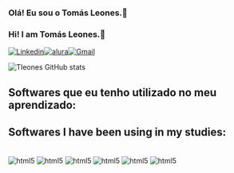 ### Olá! Eu sou o Tomás Leones.👋
### Hi! I am Tomás Leones.👋

[![Linkedin](https://img.shields.io/badge/LinkedIn-0077B5?style=for-the-badge&logo=linkedin&logoColor=white
)](https://www.linkedin.com/in/tomasleones/)[![alura](https://img.shields.io/badge/alura-darkblue?style=for-the-badge)](https://cursos.alura.com.br/user/tomasleones)[![Gmail](https://img.shields.io/badge/Gmail-D14836?style=for-the-badge&logo=gmail&logoColor=white )](mailto:tomasleones@gmail.com)

![Tleones GitHub stats](https://github-readme-stats.vercel.app/api?username=tleones&show_icons=true&theme=great-gatsby)

## Softwares que eu tenho utilizado no meu aprendizado:
## Softwares I have been using in my studies:

<div style="display: inline_block"><br/>
    <img align="center" alt="html5" src="https://img.shields.io/badge/HTML5-E34F26?style=for-the-badge&logo=html5&logoColor=white" />
    <img align="center" alt="html5" src="https://img.shields.io/badge/CSS3-1572B6?style=for-the-badge&logo=css3&logoColor=white" />
    <img align="center" alt="html5" src="	https://img.shields.io/badge/JavaScript-F7DF1E?style=for-the-badge&logo=javascript&logoColor=black" />
    <img align="center" alt="html5" src="	https://img.shields.io/badge/Java-ED8B00?style=for-the-badge&logo=java&logoColor=white" />
    <img align="center" alt="html5" src="	https://img.shields.io/badge/Linux-FCC624?style=for-the-badge&logo=linux&logoColor=black" />
    <img align="center" alt="html5" src="	https://img.shields.io/badge/Amazon_AWS-232F3E?style=for-the-badge&logo=amazon-aws&logoColor=white" />
</div>
